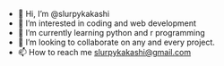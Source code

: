 - 👋 Hi, I’m @slurpykakashi
- 👀 I’m interested in coding and web development
- 🌱 I’m currently learning python and r programming
- 💞️ I’m looking to collaborate on any and every project.
- 📫 How to reach me slurpykakashi@gmail.com

<!---
slurpykakashi/slurpykakashi is a ✨ special ✨ repository because its `README.md` (this file) appears on your GitHub profile.
You can click the Preview link to take a look at your changes.
--->
